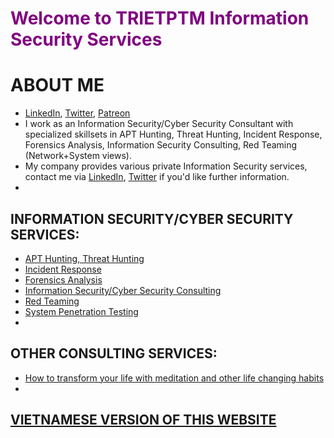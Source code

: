 # <span style="color:purple">Welcome to TRIETPTM Information Security Services</span>

# ABOUT ME
* [LinkedIn](https://www.linkedin.com/in/trietptm/), [Twitter](https://twitter.com/MinhTrietPT/with_replies), [Patreon](https://www.patreon.com/trietptm)
* I work as an Information Security/Cyber Security Consultant with specialized skillsets in APT Hunting, Threat Hunting, Incident Response, Forensics Analysis, Information Security Consulting, Red Teaming (Network+System views).
* My company provides various private Information Security services, contact me via [LinkedIn](https://www.linkedin.com/in/trietptm/), [Twitter](https://twitter.com/MinhTrietPT/with_replies) if you'd like further information.
* 

## INFORMATION SECURITY/CYBER SECURITY SERVICES:
* [APT Hunting, Threat Hunting]()
* [Incident Response]()
* [Forensics Analysis]()
* [Information Security/Cyber Security Consulting]()
* [Red Teaming]()
* [System Penetration Testing]()
* 

## OTHER CONSULTING SERVICES:
* [How to transform your life with meditation and other life changing habits]()
* 

## [VIETNAMESE VERSION OF THIS WEBSITE](https://trietptm.github.io/README_VN)
